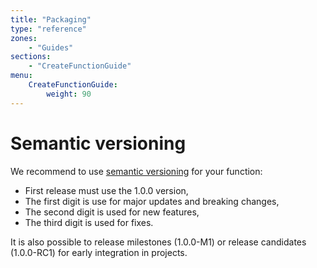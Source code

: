 ```yaml
---
title: "Packaging"
type: "reference"
zones:
    - "Guides"
sections:
    - "CreateFunctionGuide"
menu:
    CreateFunctionGuide:
        weight: 90
---
```


# Semantic versioning

We recommend to use [semantic versioning](http://semver.org/) for your function:

* First release must use the 1.0.0 version, 
* The first digit is use for major updates and breaking changes, 
* The second digit is used for new features,
* The third digit is used for fixes.

It is also possible to release milestones (1.0.0-M1) or release candidates (1.0.0-RC1) for early integration in 
projects.

